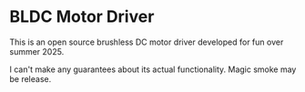 # BLDC Motor Driver

This is an open source brushless DC motor driver developed for fun over summer 2025. 

I can't make any guarantees about its actual functionality. Magic smoke may be release.

